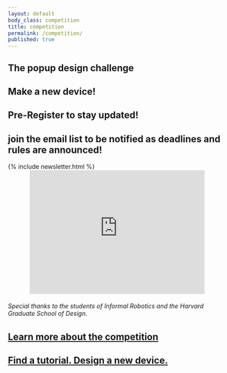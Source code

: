 ```yaml
---
layout: default
body_class: competition
title: competition
permalink: /competition/
published: true
---
```


<!--<div class="section-wrapper alpha" data-center="background-position: 50% -100px;" data-top-bottom="background-position: 50% 300px;" data-anchor-target=".alpha">
-->
<div class="section-wrapper alpha">
  <section>
  <h1 class="centered">The <strong>popup</strong> design challenge</h1>
  <h2 class="centered"><strong>Make a new device!</strong></h2>
  </section>
</div>

<div class="section-wrapper charlie">
  <section>
    <h1 class="centered">Pre-Register to stay updated!</h1>
    <h2 class="centered">join the email list to be notified as deadlines and rules are announced!</h2>
    {% include newsletter.html %}
  </section>
</div>

<div class="section-wrapper bravo">
  <section>
  <style>.embed-container { position: relative; padding-bottom: 56.25%; height: 0; overflow: hidden; max-width: 80%; margin-left: 10%; margin-right: 10%} .embed-container iframe, .embed-container object, .embed-container embed { position: absolute; top: 0; left: 0; width: 100%; height: 100%; }</style>
  <div class='embed-container'>
    <iframe src='https://player.vimeo.com/video/131475762' frameborder='0' webkitAllowFullScreen mozallowfullscreen allowFullScreen></iframe>
  </div>
  <div class="centered">
  <h6>Special thanks to the students of <em>Informal Robotics</em> and the Harvard Graduate School of Design.</h6>
  </div>
  </section>
</div>

<!--
<div class="section-wrapper bravo">
  <section>
    <div class="centered">
      <h2>This is a test</h2>
    </div>
  </section>
</div>
-->

<div class="section-wrapper delta">
  <section>
    <div class="half centered">
      <h2><a href ="{{site.url}}/contest/introduction">Learn more about the competition</a></h2>
    </div>
    <div class="half centered omega">
      <h2><a href ="{{site.url}}/tutorials/introduction">Find a tutorial. Design a new device.</a></h2>
    </div>
  </section>
</div>

<style>

@media (max-width: 719px) {

  .alpha{
    background:#336699;
  }
}


@media (min-width: 720px) {

  .alpha{
    background:linear-gradient( rgba( 51, 102, 153, 0.5), rgba( 51, 102, 153, 0.5) ), url({{ site.image_dir }}/printapede_desktop.jpg) no-repeat;
  }
}

</style>
